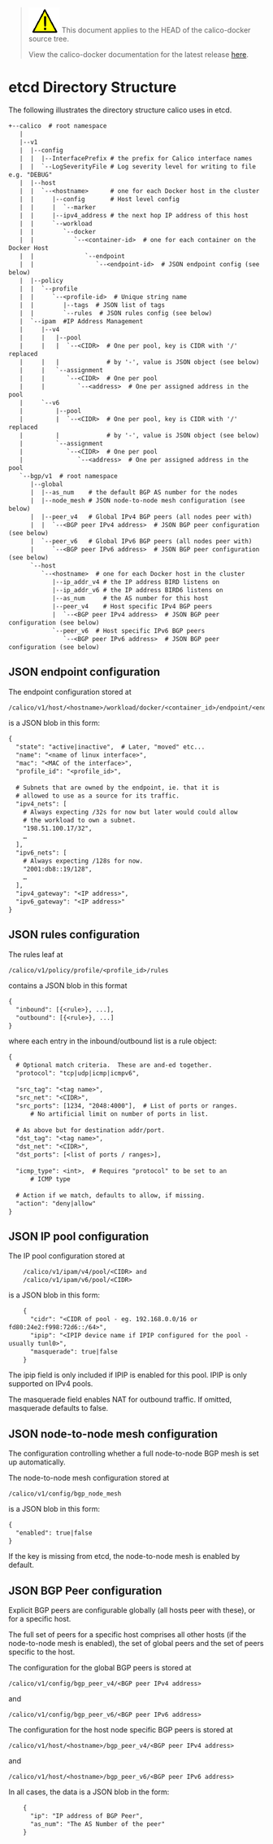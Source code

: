 <!--- master only -->
> ![warning](images/warning.png) This document applies to the HEAD of the calico-docker source tree.
>
> View the calico-docker documentation for the latest release [here](https://github.com/projectcalico/calico-docker/blob/v0.12.0/README.md).
<!--- else
> You are viewing the calico-docker documentation for release **release**.
<!--- end of master only -->

# etcd Directory Structure

The following illustrates the directory structure calico uses in etcd.

 	+--calico  # root namespace
 	   |
 	   |--v1
 	   |  |--config
 	   |  |  |--InterfacePrefix # the prefix for Calico interface names
 	   |  |  `--LogSeverityFile # Log severity level for writing to file e.g. "DEBUG"
	   |  |--host
	   |  |  `--<hostname>      # one for each Docker host in the cluster
	   |  |     |--config       # Host level config
	   |  |     |  `--marker
	   |  |     |--ipv4_address # the next hop IP address of this host
	   |  |     `--workload
	   |  |        `--docker
	   |  |           `--<container-id>  # one for each container on the Docker Host
	   |  |              `--endpoint
	   |  |                 `--<endpoint-id>  # JSON endpoint config (see below)
	   |  |--policy
	   |  |  `--profile
	   |  |     `--<profile-id>  # Unique string name
	   |  |        |--tags  # JSON list of tags
	   |  |        `--rules  # JSON rules config (see below)
	   |  `--ipam  #IP Address Management
	   |     |--v4
	   |     |   |--pool
	   |     |   |  `--<CIDR>  # One per pool, key is CIDR with '/' replaced
	   |     |   |             # by '-', value is JSON object (see below)
	   |     |   `--assignment
	   |     |      `--<CIDR>  # One per pool
	   |     |         `--<address>  # One per assigned address in the pool
	   |     `--v6
	   |         |--pool
	   |         |  `--<CIDR>  # One per pool, key is CIDR with '/' replaced
	   |         |             # by '-', value is JSON object (see below)
	   |         `--assignment
	   |            `--<CIDR>  # One per pool
	   |               `--<address>  # One per assigned address in the pool
 	   `--bgp/v1  # root namespace
 	      |--global
 	      |  |--as_num    # the default BGP AS number for the nodes
 	      |  |--node_mesh # JSON node-to-node mesh configuration (see below)
	      |  |--peer_v4   # Global IPv4 BGP peers (all nodes peer with)
	      |  |  `--<BGP peer IPv4 address>  # JSON BGP peer configuration (see below)
	      |  `--peer_v6   # Global IPv6 BGP peers (all nodes peer with)
	      |     `--<BGP peer IPv6 address>  # JSON BGP peer configuration (see below)
	      `--host
	         `--<hostname>  # one for each Docker host in the cluster
	            |--ip_addr_v4 # the IP address BIRD listens on
	            |--ip_addr_v6 # the IP address BIRD6 listens on
	            |--as_num     # the AS number for this host
	            |--peer_v4    # Host specific IPv4 BGP peers
	            |  `--<BGP peer IPv4 address>  # JSON BGP peer configuration (see below)
	            `--peer_v6  # Host specific IPv6 BGP peers
	               `--<BGP peer IPv6 address>  # JSON BGP peer configuration (see below)


## JSON endpoint configuration

The endpoint configuration stored at 

	/calico/v1/host/<hostname>/workload/docker/<container_id>/endpoint/<endpoint_id>

is a JSON blob in this form:

	{
	  "state": "active|inactive",  # Later, "moved" etc...
	  "name": "<name of linux interface>",
	  "mac": "<MAC of the interface>",
	  "profile_id": "<profile_id>",
	  
	  # Subnets that are owned by the endpoint, ie. that it is
	  # allowed to use as a source for its traffic.
	  "ipv4_nets": [
	    # Always expecting /32s for now but later would could allow
	    # the workload to own a subnet.
	    "198.51.100.17/32",
	    … 
	  ],
	  "ipv6_nets": [
	    # Always expecting /128s for now.
	    "2001:db8::19/128",
	    …
	  ],
	  "ipv4_gateway": "<IP address>",
	  "ipv6_gateway": "<IP address>"
	}

## JSON rules configuration

The rules leaf at 

	/calico/v1/policy/profile/<profile_id>/rules

contains a JSON blob in this format

	{
	  "inbound": [{<rule>}, ...],
	  "outbound": [{<rule>}, ...]
	}

where each entry in the inbound/outbound list is a rule object:

	{
	  # Optional match criteria.  These are and-ed together.
	  "protocol": "tcp|udp|icmp|icmpv6",

	  "src_tag": "<tag name>",
	  "src_net": "<CIDR>",
	  "src_ports": [1234, "2048:4000"],  # List of ports or ranges.
	      # No artificial limit on number of ports in list.

	  # As above but for destination addr/port.
	  "dst_tag": "<tag name>",
	  "dst_net": "<CIDR>",
	  "dst_ports": [<list of ports / ranges>],

	  "icmp_type": <int>,  # Requires "protocol" to be set to an 
	      # ICMP type 

	  # Action if we match, defaults to allow, if missing.
	  "action": "deny|allow"
	} 

## JSON IP pool configuration

The IP pool configuration stored at

        /calico/v1/ipam/v4/pool/<CIDR> and
        /calico/v1/ipam/v6/pool/<CIDR>

is a JSON blob in this form:

        {
          "cidr": "<CIDR of pool - eg. 192.168.0.0/16 or fd80:24e2:f998:72d6::/64>",
          "ipip": "<IPIP device name if IPIP configured for the pool - usually tunl0>",
          "masquerade": true|false
        }

The ipip field is only included if IPIP is enabled for this pool.  IPIP is only supported on IPv4 pools.  

The masquerade field enables NAT for outbound traffic.  If omitted, masquerade defaults to false.

## JSON node-to-node mesh configuration

The configuration controlling whether a full node-to-node BGP mesh is set up
automatically.

The node-to-node mesh configuration stored at

	/calico/v1/config/bgp_node_mesh

is a JSON blob in this form:

 	{
	  "enabled": true|false
	}

If the key is missing from etcd, the node-to-node mesh is enabled by default.

## JSON BGP Peer configuration

Explicit BGP peers are configurable globally (all hosts peer with these), or
for a specific host.

The full set of peers for a specific host comprises all other hosts (if the
node-to-node mesh is enabled), the set of global peers and the set of peers
specific to the host.

The configuration for the global BGP peers is stored at

	/calico/v1/config/bgp_peer_v4/<BGP peer IPv4 address>

and

	/calico/v1/config/bgp_peer_v6/<BGP peer IPv6 address>


The configuration for the host node specific BGP peers is stored at

	/calico/v1/host/<hostname>/bgp_peer_v4/<BGP peer IPv4 address>

and

	/calico/v1/host/<hostname>/bgp_peer_v6/<BGP peer IPv6 address>

In all cases, the data is a JSON blob in the form:

        {
          "ip": "IP address of BGP Peer",
          "as_num": "The AS Number of the peer"
        }


